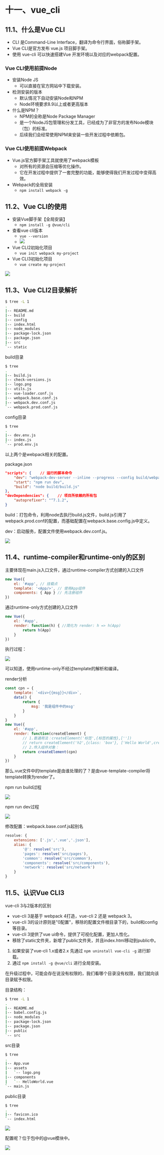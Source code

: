 # 十一、vue_cli

## 11.1、什么是Vue CLI

- CLI 是Command-Line Interface，翻译为命令行界面，俗称脚手架。
- Vue CLI是官方发布 vue.js 项目脚手架。
- 使用 vue-cli 可以快速搭建Vue 开发环境以及对应的webpack配置。



### Vue CLI使用前提Node

- 安装Node JS
  - 可以直接在官方网站中下载安装。
- 检测安装的版本
  - 默认情况下自动安装Node和NPM
  - Node环境要求8.9以上或者更高版本
- 什么是NPM？
  - NPM的全称是Node Package Manager
  - 是一个NodeJS包管理和分发工具，已经成为了非官方的发布Node模块（包）的标准。
  - 后续我们会经常使用NPM来安装一些开发过程中依赖包。



### Vue CLI使用前提Webpack

- Vue.js官方脚手架工具就使用了webpack模板
  - 对所有的资源会压缩等优化操作。
  - 它在开发过程中提供了一套完整的功能，能够使得我们开发过程中变得高效。
- Webpack的全局安装
  - `npm install webpack -g`



## 11.2、Vue CLI的使用

- 安装Vue脚手架【全局安装】
  - `npm install -g @vue/cli`
- 查看vue cli版本
  - `vue --version`
  - ![](assert/image-20201205194341630.png)
- Vue CLI2初始化项目
  - `vue init webpack my-project`
- Vue CLI3初始化项目
  - `vue create my-project`

![](assert/image-20201205195021622.png)

## 11.3、Vue CLI2目录解析

```bash
$ tree -L 1
.
|-- README.md
|-- build
|-- config
|-- index.html
|-- node_modules
|-- package-lock.json
|-- package.json
|-- src
`-- static
```

build目录

```bash
$ tree
.
|-- build.js
|-- check-versions.js
|-- logo.png
|-- utils.js
|-- vue-loader.conf.js
|-- webpack.base.conf.js
|-- webpack.dev.conf.js
`-- webpack.prod.conf.js
```

config目录

```bash
$ tree
.
|-- dev.env.js
|-- index.js
`-- prod.env.js
```

以上两个是webpack相关的配置。

package.json

```json
"scripts": {	// 运行的脚本命令
    "dev": "webpack-dev-server --inline --progress --config build/webpack.dev.conf.js",
    "start": "npm run dev",
    "build": "node build/build.js"
},
"devDependencies": {	// 项目所依赖的所有包
 	"autoprefixer": "^7.1.2",   
}
```

build：打包命令，利用node去执行build.js文件，build.js引用了webpack.prod.conf的配置，而基础配置在webpack.base.config.js中定义。

dev：启动服务，配置文件使用webpack.dev.conf.js。

![](assert/image-20201205210507156-1613443280733.png)



## 11.4、runtime-compiler和runtime-only的区别

主要体现在main.js入口文件，通过runtime-compiler方式创建的入口文件

```js
new Vue({
    el: '#app',	// 挂载点
    template: '<App/>',	// 使用App组件
    components: { App } // 先注册组件
})
```

通过runtime-only方式创建的入口文件

```js
new Vue({
    el: '#app',
    render: function(h) { //简化为 render: h => h(App)
		return h(App)
	}
})
```

执行过程：

![](assert/image-20201205215035700.png)

可以知道，使用runtime-only不经过template的解析和编译。



render分析

```js
const cpn = {
    template: `<div>{{msg}}</div>`,
    data() {
        return {
            msg: '我是组件中的msg'
        }
    }
}
new Vue({
    el: '#app',
    render: function(createElement) {
        // 1.普通用法：createElement('标签',{标签的属性},[''])
		// return createElement('h2',{class: 'box'}, ['Hello World',createElement('button', ['按钮'])])
        // 2.传入组件对象：
        return createElement(cpn)
	}
})
```

那么.vue文件中的template是由谁处理的了？是由vue-template-compiler将template转换为render了。



npm run build过程

![](assert/image-20201205221637026.png)

npm run dev过程

![](assert/image-20201205221751210.png)



修改配置：webpack.base.conf.js起别名

```js
resolve: {
    extensions: ['.js','.vue','.json'],
    alias: {
        '@': resolve('src'),
        'pages': resolve('src/pages'),
        'common': resolve('src/common'),
        'components': resolve('src/components'),
        'network': resolve('src/network')
    }
}
```



## 11.5、认识Vue CLI3

vue-cli 3与2版本的区别

- vue-cli 3是基于 webpack 4打造，vue-cli 2 还是 webpack 3。
- vue-cli 3的设计原则是"0配置"，移除的配置文件根目录下的，build和config等目录。
- vue-cli 3提供了vue ui命令，提供了可视化配置，更加人性化。
- 移除了static文件夹，新增了public文件夹，并且index.html移动到public中。

1. 如果安装了vue-cli 1.x或者2.x 先通过 `npm uninstall vue-cli -g` 进行卸载。
2. 通过 `npm install -g @vue/cli` 进行全局安装。

在升级过程中，可能会存在说没有权限的，我们看哪个目录没有权限，我们就向该目录赋予权限。



目录结构：

```bash
$ tree -L 1
.
|-- README.md
|-- babel.config.js
|-- node_modules
|-- package-lock.json
|-- package.json
|-- public
`-- src
```

src目录

```bash
$ tree
.
|-- App.vue
|-- assets
|   `-- logo.png
|-- components
|   `-- HelloWorld.vue
`-- main.js
```

public目录

```bash
$ tree
.
|-- favicon.ico
`-- index.html
```

![](assert/image-20201206015954511.png)

配置呢？位于包中的@vue模块中。

![](assert/image-20201206020032364.png)

